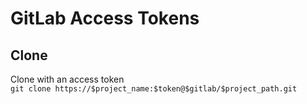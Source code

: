# GitLab Access Tokens

## Clone

Clone with an access token  
`git clone https://$project_name:$token@$gitlab/$project_path.git`

